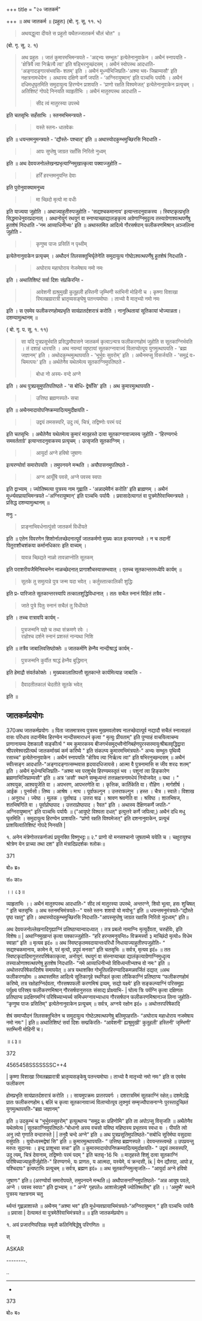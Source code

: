 +++
title = "२० जातकर्म"

+++
॥ अथ जातकर्म ॥ (प्रहुतः) (बो. गृ. सू. ११. ५) 

> अथयद्धुत्वा दीयते स प्रहुतो यथैतज्जातकर्म चौलं चोत" ॥ 

(बो. गृ. सू. २. १) 

> अथ प्रहुतः । जातं कुमारमभिमन्त्रयते - 'अद्भ्यः सम्भूतः' इत्येतेनानुवाकेन । अथैनं स्नापयति -'क्षेत्रियै त्वा निर्ऋत्यै त्वा' इति षड्भिरनुच्छंदसम् । अथैनं स्वोपस्थ आदधाति- 'अङ्गादङ्गात्संभवसि॰ शतम्' इति । अथैनं मूर्ध्न्यभिजिघ्रति-'अश्मा भव॰ जिम्राम्यसौ' इति नक्षत्रनामधेयेन । अथास्य दक्षिणे कर्णे जपति - ‘अग्निरायुष्मान्' इति पञ्चभिः पर्यायैः । अथैनं दधिमधुघृतमिति समुदायुत्य हिरण्येन प्राशयति - 'प्राणो रक्षति विश्वमेजत्' इत्येतेनानुवाकेन प्रत्यृचम् । अतिशिष्टं गोपदे निनयति व्याहृतीभिः । अथैनं मातुरुपस्थ आदधाति –
>
>> सीद त्वं मातुरस्या उपस्थे 
>
इति चतसृभिः सहँसाभिः । स्तनमभिमन्त्रयते -
>
>> यस्ते स्तनः॰ धातवेकः
>
इति ॥ धयन्तमनुमन्त्रयते - 'द्यौस्ते॰ पश्चात्' इति ॥ अथास्योदकुम्भमुच्छिरसि निदधाति -
>
>> आपः सुप्तेषु जाग्रत रक्षाँसि निरितो नुध्वम् 
>
इति ॥ अथ देवयजनोल्लेखनप्रभृत्याग्निमुखात्कृत्वा पक्वाज्जुहोति –
>
>> हरिँ हरन्तमनुयन्ति देवाः
>
इति पुरोनुवाक्यामनूच्य 
>
>> मा च्छिदो मृत्यो मा वधीः
>
इति याज्यया जुहोति । अथाज्याहुतीरुपजुहोति - 'सद्यश्चकमानाय' इत्यान्तादनुवाकस्य । स्विष्टकृत्प्रभृति सिद्धमाधेनुवरप्रदानात् । अथानोयुगं रथयुगं वा स्नाप्याच्छाद्यालङ्कृत्य अग्रेणाग्निमुदृत्य तस्याग्रेणाश्वत्थपर्णेषु हुतशेषं निदधाति -'नम आव्याधिनीभ्यः' इति ॥ अथास्तमित आदित्ये गौरसर्षपान् फलीकरणमिश्रान् अञ्जलिना जुहोति - 
>
>> कृणुष्व पाजः प्रसितिं न पृथ्वीम्
>
इत्येतेनानुवाकेन प्रत्यृचम् । अथौदनं तिलसक्तुभिर्घृतेनेति समुदायुत्य गोष्ठेऽश्वत्थपर्णेषु हुतशेषं निदधाति - 
>
>> अघोराय महाघोराय नेजमेषाय नमो नमः
>
इति । अथातिशिष्टं सर्वा दिशः संप्रकिरन्ति -
>
>> आवेशनी ह्यश्रुमुखी कुतूहली हस्तिनी जृम्भिणी स्तंभिनी मोहिनी च । कृष्णा विशाखा रिमलब्रह्मरात्री भ्रातृव्यसङ्घेषु पतन्त्यमोघाः । ताभ्यो वै मातृभ्यो नमो नमः 
>
इति । स एवमेव फलीकरणहोमप्रभृति सायंप्रातर्दशरात्रं करोति । नानुत्थितायां सूतिकायां भोज्यान्नता। दशम्यामुत्थानम् ॥

( बो. गृ. प. सू. १. ११) 

> सा यदि पुत्रप्रसूर्भवति प्रसिद्धमौपासने जातकर्म कृत्वाऽन्यत्र फलीकरणहोमं जुहोति स सूतकाग्निर्भवति । तं दशाहं धारयति । अथ नवम्यां व्युष्टायां सूतकाग्नावाज्यं विलाप्योत्पूय युगमुत्थापयति - 'ब्रह्म जज्ञानम्' इति । अथोदकुम्भमुत्थापयति - 'भूर्भुवः सुवरोम्' इति । अथैनमप्सु विसर्जयति - 'समुद्रं वः॰ चिमत्पयः' इति ॥ अर्थतेनैव यथेतमेत्य सूतकाग्निमुपतिष्ठते - 
>
>> बोधा नो अस्य॰ वन्दे अग्ने 
>
इति । अथ पुत्रप्रसूमुपतिपतिष्ठते - 'स बोधि॰ द्वेषाँसि' इति । अथ कुमारमुत्थापयति -
>
>> उत्तिष्ठ ब्रह्मणस्पते॰ सचा
>
इति ॥ अथैनमादायोपनिष्क्रम्यादित्यमुदीक्षयति -
>
>> उद्वयं तमसस्परि, उदु त्यं, चित्रं, तद्विष्णोः परमं पदं
>
इति चतसृभिः । अथैतेनैव यथेतमेत्य कुमारं मातृहस्ते दत्वा सूतकाग्नावाज्यस्य जुहोति - 'हिरण्यगर्भः समवर्तताग्रे' इत्यान्तादनुवाकस्य प्रत्यृचम् । उत्सृजति सूतकाग्निम् । 
>
>> आयुर्दा अग्ने हविषो जुषाणः
>
इत्यरण्योर्वा समारोपयति । तमुपनयने मन्थति । अयौपासनमुपतिष्ठते -
>
>> अग्न आयूँषि पवसे, अग्ने पवस्व स्वपाः
>
इति द्वाभ्याम् । ज्योतिष्मत्या पुत्रस्य नाम गृह्णाति - 'अन्नादमेवैनं करोति' इति ब्राह्मणम् । अथैनं मूर्ध्न्यवघ्रायाभिमन्त्रयते –'अग्निरायुष्मान्' इति पञ्चभिः पर्यायैः । प्रवासादेत्यागतं वा पुत्रमेतैरेवाभिमन्त्रयते । प्रसिद्ध दशम्यामुत्थानम् ॥

मनुः -

> प्राङ्नाभिवर्धनात्पुंसो जातकर्म विधीयते

इति ॥ एतेन विवरणेन शिशोर्नालच्छेदनात्पूर्वं जातकर्मणो मुख्यः काल इत्यवगम्यते । न च तदानीं पितुराशौचशंकया कर्मानधिकारः इति वाच्यम् । 

>  यावन्न च्छिद्यते नाळो तावन्नाप्नोति सूतकम् 

इति पराशरीयजैमिनिवचनेन नाळच्छेदनात् प्रागाशौचस्यासम्भवात् । एतच्च सूतकान्तरमध्येपि कार्यम् ॥ 

> सूतके तु समुत्पन्ने पुत्र जन्म यदा भवेत् । कर्तुस्तात्कालिकी शुद्धिः

इति प्र॰ पारिजाते सूतकान्तरस्यापि तत्कालशुद्धिविधानात् । ततः सचैल स्नानं विहितं तत्रैव - 

> जाते पुत्रे पितुः स्नानं सचैलं तु विधीयते

इति । तच्च रात्रावपि कार्यम् -

> पुत्रजन्मनि यज्ञे च तथा संक्रमणे रवेः ।  
राहोश्च दर्शने स्नानं प्रशस्तं नान्यथा निशि

इति ॥ तत्रैव जाबालिवसिष्ठोक्तेः ॥ जातकर्मणि हेम्नैव नान्दीश्राद्धं कार्यम् -

> पुत्रजन्मनि कुर्वीत श्राद्धं हेम्नैव बुद्धिमान्

इति हेमाद्रौ संवर्तकोक्तेः । मुख्यकालातिपत्तौ सूतकान्ते कार्यमित्याह जाबालिः -

> दैवादतीतकालं चेदतीते सूतके भवेत्

इति ॥

## जातकर्मप्रयोगः

370अथ जातकर्मप्रयोगः ॥ पिता जातमात्रस्य पुत्रस्य मुखमवलोक्य नालच्छेदात्पूर्व नद्यादौ सचैलं स्नात्वाहतं वासः परिधाय तदानीमेव हिरण्येन नान्दीसमाराधनं कृत्वा “ मृत्युः प्रीयताम्" इति पुण्याहं वाचयित्वाचम्य प्राणानायम्य देशकालौ सङ्कीर्त्य " मम कुमारकस्य बीजगर्भसमुद्भवैनोनिबर्हणपुरस्सरमायुःश्रीबलवृद्धिद्वारा श्रीपरमेश्वरप्रीत्यर्थ जातकर्माख्यं कर्म करिष्ये " इति संकल्प्य कुमारमभिमंत्रयते-" अभ्यः सम्भूतः पृथिव्यै रसाच्च" इत्येतेनानुवाकेन । अथैनं स्नापयति "क्षेत्रिय त्या निर्ऋत्य त्वा" इति षभिरनुच्छन्दसम् ॥ अथैनं स्वीत्सङ्ग आदधाति-"अङ्गादङ्गात्सम्भवास हृदयादधिजायसे। आत्मा वै पुत्रनामासि स जीव शरदः शतम्” इति । अथैनं मूर्धन्यभिजिघ्रति- “अश्मा भव परशुर्भव हिरण्यमस्तृतं भव । पशूनां त्वा हिङ्कारेण ब्रह्मणाभिजिघ्राम्यसौ" इति ॥ अत्र ‘असौ' स्थाने सम्बुध्यन्तं तत्तन्नक्षत्रनामधेयं नियोजयेत् ॥ यथा । " अश्वयुक, आश्वयुजेति वा । अपभरण, आपभरणेति वा । कृत्तिक, कार्तिकेति वा। रौहिण । मार्गशीर्ष । आईक । पुनर्वसो। तिष्य । आश्रेष । माघ । पूर्वाफल्गुन । उत्तराफल्गुन । हस्त । चैत्र । स्वाते। विशाख । अनुराध । ज्येष्ठ । मूलक । पूर्वाषाढ । उत्तरा षाढ । श्रावण श्रवणेति वा । श्रविष्ठ । शातभिषज, शतभिषगिति वा । पूर्वाप्रोष्ठपाद । उत्तराप्रोष्ठपाद । रैवत" इति । अथास्य दैक्षिणकर्णे जपति-“ अग्निरायुष्मान्" इति पञ्चभिः पर्यायैः ॥ ("आयुष्टे विश्वता दधत्" इत्युत्तरे कर्णे जपित्वा,) अथैनं दधि मधु घृतमिति । समुदायुत्य हिरण्येन प्राशयति- “प्रांणो रक्षति विश्वमेजत्" इति दशनानुवाकेन, प्रत्यूचं प्राशयित्वातिशिष्टं गोपदे निनयति |

१. अनेन मंत्रेणोत्तरकर्णजपं प्रयुनक्ति विष्णुभट्टः॥ २." प्राणो यो मनसश्चानो जुषताम्मे ययेति च । चक्षुरायुश्च श्रोत्रेण येन प्राच्या तथा दश" इति मंत्रादिप्रदर्शकः श्लोकः॥

371

बो० ब्र०

सं० का०

।। ८३॥

व्याहृताभिः ।। अथैनं मातुरुपस्थ आदधाति-" सीद त्वं मातुरस्या उपस्थे, अन्तरग्ने, शिवो भूत्वा, हसः शुचिषत् ” इति चतसृभिः ॥ अथ स्तनमभिमंत्रयते--" यस्ते स्तनः शशयो यो मयोभूः” इति ॥ धयन्तमनुमंत्रयते-“द्यौस्ते पृष्ठ रक्षतु" इति। अथास्योदकुम्भमुच्छिरसि निदधाति-"आपस्सुप्तेषु जाग्रत रक्षासि निरितो नुदध्वम्" इति॥

अथ देवयजनोल्लेखनादिगृह्याग्निं प्रतिष्ठाप्यान्वादध्यात् । तत्र प्रबलो नामाग्निः मृत्युर्देवता, चरुर्हविः, इति विशेषः॥ | अथाग्निमुखान्तं कृत्वा पक्काज्जुहोति- “हरि हरन्तमनुयन्ति० विक्रमस्वों ३ माच्छिंदो मृत्यो० विधेम स्वाहा” इति ॥ मृत्यव इदं० ॥ अथ स्विष्टकृतमवदायान्तःपरिधौ निधायाज्याहुतीरुपजुहोति- “ सद्यश्चकमानाय, कामेन मे, परं मृत्यो, प्रपूयं मनसा" इति चतसृभिः ॥ सर्वत्र, मृत्यव इदं० ॥ ततः स्विष्टकृदादिमागुत्तरपरिषेकात्कृत्वा, अनोयुगं. रथयुगं वा संस्नाप्याच्छा द्यालंकृत्याग्रेणाग्निमुध्दृत्य तस्याओणाश्वत्थपणेषु हुतशेष निदधाति- "नमे आव्याधिनीभ्यो विविध्यन्तीभ्यश्च वो नमः" इति ॥ अथोत्तरपरिषेकादिशेष समापयेत् ॥ अत्र यथाशक्ति गोभूतिलहिरण्यादिकमन्नवर्जितं दद्यात् ॥अथ फलीकरणहोमः ॥ अथास्तमित आदित्ये सूतिकागृहे स्थण्डिलं कृत्वा लौकिकाग्निं प्रतिष्ठाप्य “फलीकरणहोमं करिष्ये, तत्र रक्षोहाग्निर्दवता, गौरसषपफली करणमिश्रं द्रव्यम्, सद्यो यक्ष्ये' इति सङ्कल्प्याग्निं परिसमूह्य पर्युक्ष्य परिस्र्य फलीकरणमिश्रान् गौरसर्षपानुत्तरतः संसाद्य प्रोक्ष्याभि- | घोत्य त्रिः पर्यग्नि कृत्वा दक्षिणतः प्रतिष्ठाप्य प्रदक्षिणमग्निं परिषिच्याभ्यर्च्य समिधमग्नावभ्याधाय गौरसर्षपान फलीकरणमिश्रानञ्ज लिना जुहोति- “कृणुष्व पाजः प्रसितिम्" इत्येतेनानुवाकेन प्रत्यूचम् ॥ सर्वत्र, अग्नये रक्षोन इदं० ॥ अथोत्तरपरिषेकादि

शेषं समाप्यौदनं तिलसक्तुभितेन च समुदायुत्य गोष्ठेऽश्वत्थपणेषु बलिमुपहरति- “अघोराय महाधोराय नजमेषाय नमो नमः" | इति॥ अथातिशिष्टं सर्वा दिशः सम्प्रकिरति- “आवेशनी' ह्यश्रुमुखी' कुतूहली' हस्तिनी' जृम्भिणी' स्तम्भिनी मोहिनी च।

॥ ८३॥

372

4565458SSSSSSSC++4

| कृष्णा विशाखा रिमलब्रह्मरात्री भ्रातृव्यसङ्केषु पतन्त्यमोघाः। ताभ्यो वै मातृभ्यो नमो नमः" इति स एवमेव फलीकरण

होमप्रभृति सायंप्रातर्दशरात्रं करोति ।। सायमुपक्रमः प्रातरपवर्गः । दशरात्रमिमं सूतकाग्निं रक्षेत्॥ दशमेऽह्नि प्रातः फलीकरणहोम ६ बलिं च कृत्वा सूतकानावाज्यं विलाप्योत्पूय लुक्नुवं सम्मृज्यौपासनाग्नेः पुरस्तादुच्छितं युगमुत्थापयति-"ब्रह्म जज्ञानम्"

इति ॥ उदकुम्भं च "भूर्भुवस्सुवरोम्" इत्युत्थाप्य “समुद्र कः प्रहिणोमि” इति ता अपोऽप्सु विसृजति ॥ अथैतेनैव यथेतमेत्य | सूतकााग्निमुपतिष्ठते-“बोधानो अस्य वचसो यविष्ठ महिष्ठस्य प्रभृतस्य स्वधा वः । पीयति त्वो अनु त्यो गृणाति वन्दारुस्ते | | तनुवै चन्दे अग्ने” इति ॥ अथ पुत्रप्रसूतिमुपतिष्ठते-"सबोधि सूरिर्मघा वसुदावा वसुंपतिः । युयोध्यस्मद्वेषां सि" इति ॥ कुमारमुत्थापयति- “ उत्तिष्ठ ब्रह्मणस्पते । देवयन्तस्त्वमहे ॥ उपप्रयन्तु मरुतः सुदानवः । इन्द्र प्राशूभवा सचा” इति ॥ कुमारमादायोपनिष्क्रम्यादित्यमुर्दाक्षयति- " उद्वयं तमसस्परि, उदु त्यम्, चित्रं देवानाम्, तद्विष्णोः परमं पदम् " इति चतसृ-16 भिः ॥ मातृहस्ते शिशुं दत्वा सूतकाग्निं परिषिच्याज्याहुतीर्जुहोति-" हिरण्यगर्भः, यः प्राणतः, य आत्मदा, यस्येमे, यं क्रन्दसी, Ik | येन द्यौरुग्रा, आपो ह, यश्चिदापः" इत्यष्टाभिः प्रत्यूचम् ॥ सर्वत्र, ब्रह्मण इदं० ॥ अथ सूतकाग्निमुत्सृजति-- "आयुर्दा अग्ने हविषो

जुषाणः" इति॥ (अरण्योर्वा समारोपयते, तमुपनयने मन्थति॥) अथौपासनाग्निमुपतिष्ठते- “अन्न आयूष पवले, अग्ने । पवस्व स्वपाः" इति द्वाभ्याम् ॥ “ अग्ने' गृहपते० आशासेऽमुष्मै ज्योतिष्मतीम्" इति ।। 'अमुष्मै' स्थाने पुत्रस्य नक्षत्रनाम चतु

र्थ्यन्तं गृह्णन्नाशास्ते ॥ अथैनम् “अश्मा भव" इति मूर्धन्यवघ्रायाभिमंत्रयते-“अग्निरायुष्मान् ” इति पञ्चभिः पर्यायैः ॥ प्रवासा | देत्यामतं वा पुत्रमेतैरेवाभिमंत्रयते॥ ॥ इति जातकर्मप्रयोगः॥

१. अयं प्रजारणिपरिग्रहः स्मृतौ कलिनिषिद्धेषु परिगणितः ॥

स्

ASKAR

--------.

..

---

-

373

बो० ब०